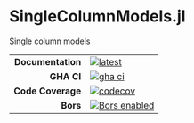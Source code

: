 # SingleColumnModels.jl
Single column models

|||
|---------------------:|:----------------------------------------------|
| **Documentation**    | [![latest][docs-latest-img]][docs-latest-url] |
| **GHA CI**           | [![gha ci][gha-ci-img]][gha-ci-url]           |
| **Code Coverage**    | [![codecov][codecov-img]][codecov-url]        |
| **Bors**             | [![Bors enabled][bors-img]][bors-url]         |

[docs-latest-img]: https://img.shields.io/badge/docs-latest-blue.svg
[docs-latest-url]: https://climate-machine.github.io/SingleColumnModels.jl/latest/

[gha-ci-img]: https://github.com/CliMA/Thermodynamics.jl/actions/workflows/ci.yml/badge.svg
[gha-ci-url]: https://github.com/CliMA/Thermodynamics.jl/actions/workflows/ci.yml

[codecov-img]: https://codecov.io/gh/CliMA/SingleColumnModels.jl/branch/main/graph/badge.svg?token=u3aSWzikKR
[codecov-url]: https://codecov.io/gh/CliMA/SingleColumnModels.jl

[bors-img]: https://bors.tech/images/badge_small.svg
[bors-url]: https://app.bors.tech/repositories/28513

